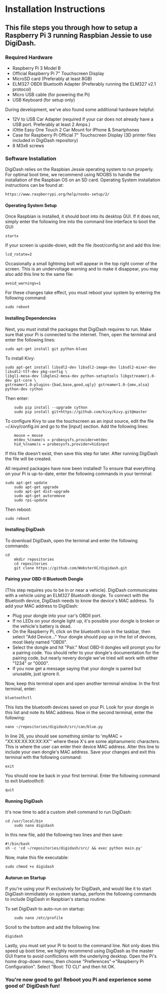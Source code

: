 # Installation Instructions #

This file steps you through how to setup a Raspberry Pi 3 running Raspbian Jessie to use DigiDash.
--------------------------------------------------------------------------------------------------

### Required Hardware ###
* Raspberry Pi 3 Model B
* Official Raspberry Pi 7" Touchscreen Display
* MicroSD card (Preferably at least 8GB)
* ELM327 OBDII Bluetooth Adapter (Preferably running the ELM327 v2.1 protocol)
* Micro USB cable (for powering the Pi)
* USB Keyboard (for setup only)

During development, we've also found some additional hardware helpful:
* 12V to USB Car Adapter (required if your car does not already have a USB port. Preferably at least 2 Amps.)
* iOttie Easy One Touch 2 Car Mount for iPhone & Smartphones
* Case for Raspberry Pi Official 7" Touchscreen Display (3D printer files included in DigiDash repository)
* 8 M3x6 screws

### Software Installation ###
DigiDash relies on the Raspbian Jessie operating system to run properly. For optimal boot time, we recommend
using NOOBS to handle the installation of the Raspbian OS on an SD card. Operating System installation
instructions can be found at:

	https://www.raspberrypi.org/help/noobs-setup/2/

#### Operating System Setup ####
Once Raspbian is installed, it should boot into its desktop GUI. If it does not, simply enter the following 
line into the command line interface to boot the GUI:
    
	startx

If your screen is upside-down, edit the file /boot/config.txt and add this line:
    
	lcd_rotate=2

Occasionally a small lightning bolt will appear in the top right corner of the screen. This is an undervoltage 
warning and to make it disappear, you may also add this line to the same file:
    
	avoid_warnings=1

For these changes take effect, you must reboot your system by entering the following command:
    
	sudo reboot

#### Installing Dependencies ####
Next, you must install the packages that DigiDash requires to run. Make sure that your Pi is connected to the internet. 
Then, open the terminal and enter the following lines:
    
	sudo apt-get install git python-bluez

To install Kivy:
    
	sudo apt-get install libsdl2-dev libsdl2-image-dev libsdl2-mixer-dev libsdl2-ttf-dev pkg-config \
	libgl1-mesa-dev libgles2-mesa-dev python-setuptools libgstreamer1.0-dev git-core \
	gstreamer1.0-plugins-{bad,base,good,ugly} gstreamer1.0-{omx,alsa} python-dev cython

Then enter:

    	sudo pip install --upgrade cython
    	sudo pip install git+https://github.com/kivy/kivy.git@master

To configure Kivy to use the touchscreen as an input source, edit the file ~/.kivy/config.ini and go to the [input] section.
Add the following lines:

    	mouse = mouse
    	mtdev_%(name)s = probesysfs,provider=mtdev
    	hid_%(name)s = probesysfs,provider=hidinput

If this file doesn't exist, then save this step for later. After running DigiDash the file will be created.

All required packages have now been installed! To ensure that everything on your Pi is up-to-date, enter the following commands in your terminal:
    
	sudo apt-get update
    	sudo apt-get upgrade
    	sudo apt-get dist-upgrade
    	sudo apt-get autoremove
    	sudo rpi-update

Then reboot:
    
	sudo reboot

#### Installing DigiDash ####
To download DigiDash, open the terminal and enter the following commands:
    
	cd
    	mkdir repositories
    	cd repositories
    	git clone https://github.com/WebsterXC/digidash.git

#### Pairing your OBD-II Bluetooth Dongle ####
(This step requires you to be in or near a vehicle).
DigiDash communicates with a vehicle using an ELM327 Bluetooth dongle. To connect with the Bluetooth device, DigiDash needs
to know the device's MAC address. To add your MAC address to DigiDash:

* Plug your dongle into your car's OBDII port. 
* If no LEDs on your dongle light up, it's possible your dongle is broken or the vehicle's battery is dead. 
* On the Raspberry Pi, click on the bluetooth icon in the taskbar, then select "Add Device..." Your dongle should pop up 
in the list of devices, most likely named "OBDII".
* Select the dongle and hit "Pair." Most OBD-II dongles will prompt you for a pairing code. You should refer to your dongle's
documentation for the pairing code, but nearly nevery dongle we've tried will work with either "1234" or "0000". 
* If you now get a message saying that your dongle is paired but unusable, just ignore it.

Now, keep this terminal open and open another terminal window. In the first terminal, enter:
    
	bluetoothctl

This lists the bluetooth devices saved on your Pi. Look for your dongle in this list and note 
its MAC address. Now in the second terminal, enter the following:
    
	nano ~/repositories/digidash/src/can/blue.py

In line 26, you should see something similar to 'myMAC = "XX:XX:XX:XX:XX:XX"' where these X's are some alphanumeric characters. 
This is where the user can enter their device MAC address. Alter this line to include your own dongle's MAC address. Save your 
changes and exit this terminal with the following command:
    
	exit

You should now be back in your first terminal. Enter the following command to exit bluetoothctl:
    
	quit

#### Running DigiDash ####
It's now time to add a custom shell command to run DigiDash:
    
	cd /usr/local/bin
    	sudo nano digidash

In this new file, add the following two lines and then save:
    
	#!/bin/bash
	sh -c 'cd ~/repositories/digidash/src/ && exec python main.py'

Now, make this file executable:
    
	sudo chmod +x digidash

#### Autorun on Startup ####
If you're using your Pi exclusively for DigiDash, and would like it to start DigiDash immidiately on system startup, perform
the following commands to include DigiDash in Raspbian's startup routine:

To set DigiDash to auto-run on startup:

    	sudo nano /etc/profile

Scroll to the bottom and add the following line:
    
	digidash

Lastly, you must set your Pi to boot to the command line. Not only does this speed up boot time, we highly recommend using DigiDash
as the master GUI frame to avoid conflictions with the underlying desktop. Open the Pi's home drop-down menu, then choose 
"Preferences"->"Raspberry Pi Configuration". Select "Boot: TO CLI" and then hit OK.

### You're now good to go! Reboot you Pi and experience some good ol' DigiDash fun! ###
